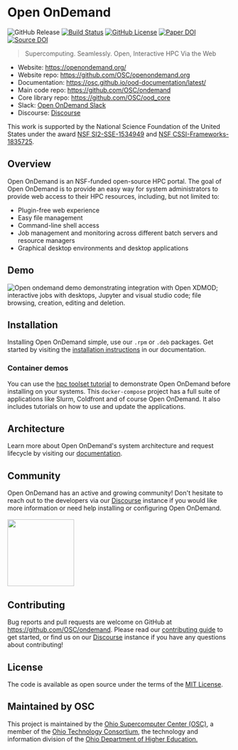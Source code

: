 # Open OnDemand
![GitHub Release](https://img.shields.io/github/release/osc/ondemand.svg?color=informational)
[![Build Status](https://github.com/osc/ondemand/workflows/Tests/badge.svg)](https://github.com/OSC/ondemand/actions?query=workflow%3ATests)
[![GitHub License](https://img.shields.io/badge/license-MIT-green.svg?color=success)](https://opensource.org/licenses/MIT)
[![Paper DOI](http://joss.theoj.org/papers/10.21105/joss.00622/status.svg)](https://doi.org/10.21105/joss.00622)
[![Source DOI](https://zenodo.org/badge/DOI/10.5281/zenodo.6323791.svg)](https://doi.org/10.5281/zenodo.6323791)
> Supercomputing. Seamlessly. Open, Interactive HPC Via the Web

- Website: https://openondemand.org/
- Website repo: https://github.com/OSC/openondemand.org
- Documentation: https://osc.github.io/ood-documentation/latest/
- Main code repo: https://github.com/OSC/ondemand
- Core library repo: https://github.com/OSC/ood_core
- Slack: [Open OnDemand Slack]
- Discourse: [Discourse]

This work is supported by the National Science Foundation of the United States under the award [NSF SI2-SSE-1534949](https://www.nsf.gov/awardsearch/showAward?AWD_ID=1534949) and [NSF CSSI-Frameworks-1835725](https://www.nsf.gov/awardsearch/showAward?AWD_ID=1835725).

## Overview
Open OnDemand is an NSF-funded open-source HPC portal. The goal of Open OnDemand is to provide an easy way for system administrators to provide web access to their HPC resources, including, but not limited to:

* Plugin-free web experience
* Easy file management
* Command-line shell access
* Job management and monitoring across different batch servers and resource managers
* Graphical desktop environments and desktop applications

## Demo

![Open ondemand demo demonstrating integration with Open XDMOD; interactive jobs with desktops, Jupyter and visual studio code; file browsing, creation, editing and deletion.](docs/imgs/open_ondemand_demo.gif)

## Installation
Installing Open OnDemand simple, use our `.rpm` or `.deb` packages. Get started by visiting the [installation instructions] in our documentation.

### Container demos

You can use the [hpc toolset tutorial] to demonstrate Open OnDemand before installing on your systems. This `docker-compose` project
has a full suite of applications like Slurm, Coldfront and of course Open OnDemand.  It also includes tutorials on how to use
and update the applications.

## Architecture
Learn more about Open OnDemand's system architecture and request lifecycle by visiting our <a href="https://osc.github.io/ood-documentation/latest/architecture.html">documentation</a>.

## Community
Open OnDemand has an active and growing community! Don't hesitate to reach out to the developers via our [Discourse] instance if you would like more information or need help installing or configuring Open OnDemand.
<br/>
<br/>
<a href="https://discourse.osc.edu"><img src="https://upload.wikimedia.org/wikipedia/commons/1/17/Discourse_icon.svg" width=150></a>

## Contributing

Bug reports and pull requests are welcome on GitHub at
https://github.com/OSC/ondemand. Please read our [contributing guide] to get started, or find us on our [Discourse] instance if you have any questions about contributing!

## License

The code is available as open source under the terms of the [MIT License].

## Maintained by OSC
This project is maintained by the <a href="https://www.osc.edu">Ohio Supercomputer Center (OSC)</a>, a member of the <a href="https://www.oh-tech.org/">Ohio Technology Consortium</a>, the technology and information division of the <a href="https://education.ohio.gov/">Ohio Department of Higher Education.</a>

[MIT License]: http://opensource.org/licenses/MIT
[Open OnDemand Documentation]: https://osc.github.io/ood-documentation/latest/
[installation instructions]: https://osc.github.io/ood-documentation/latest/requirements.html
[contributing guide]: CONTRIBUTING.md
[Discourse]: https://discourse.osc.edu
[hpc toolset tutorial]: https://github.com/ubccr/hpc-toolset-tutorial/
[Open OnDemand Slack]: http://openondemand.org/slack
